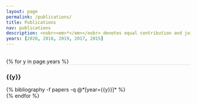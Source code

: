 ```yaml
---
layout: page
permalink: /publications/
title: Publications
nav: publications
description: <nobr><em>*</em></nobr> denotes equal contribution and joint lead authorship.
years: [2020, 2018, 2019, 2017, 2015]
---
```


<br/>
{% for y in page.years %}
  <div class="row m-0 p-0" style="border-top: 1px solid #ddd; flex-direction: row-reverse;">
    <div class="col-sm-1 mt-2 p-0 pr-1">
      <h3 class="bibliography-year">{{y}}</h3>
    </div>
    <div class="col-sm-11 p-0">
      {% bibliography -f papers -q @*[year={{y}}]* %}
    </div>
  </div>
{% endfor %}
